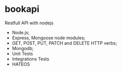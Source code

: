 # bookapi
Restfull API with nodejs

* Node.js;
* Express, Mongoose node modules;
* GET, POST, PUT, PATCH and DELETE HTTP verbs;
* Mongodb;
* Unit Tests
* Integrations Tests
* HATEOS
